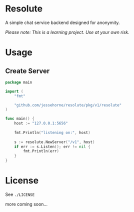 Resolute
===

A simple chat service backend designed for anonymity.

*Please note: This is a learning project. Use at your own risk.*

# Usage

## Create Server

```go
package main

import (
	"fmt"

	"github.com/jessehorne/resolute/pkg/v1/resolute"
)

func main() {
	host := "127.0.0.1:5656"
	
	fmt.Println("listening on:", host)
	
	s := resolute.NewServer("/v1", host)
	if err := s.Listen(); err != nil {
		fmt.Println(err)
	}
}

```

# License

See `./LICENSE`

more coming soon...
